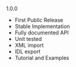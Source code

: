 

1.0.0

- First Public Release
- Stable Implementation
- Fully documented API
- Unit tested
- XML import
- IDL export
- Tutorial and Examples
